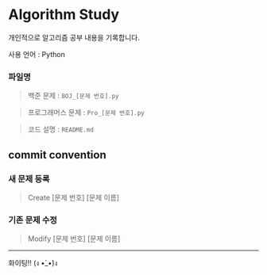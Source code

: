 # Algorithm Study

개인적으로 알고리즘 공부 내용을 기록합니다.

사용 언어 : Python

### 파일명
> 백준 문제 : `BOJ_[문제 번호].py`

> 프로그래머스 문제 : `Pro_[문제 번호].py`

> 코드 설명 : `README.md`

## commit convention
### 새 문제 등록
> Create [문제 번호] [문제 이름]

### 기존 문제 수정
> Modify [문제 번호] [문제 이름]

---

화이팅!! (ง •̀_•́)ง
